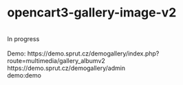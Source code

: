 # opencart3-gallery-image-v2
<br />
In progress<br /><br />
Demo: 
https://demo.sprut.cz/demogallery/index.php?route=multimedia/gallery_albumv2<br />
https://demo.sprut.cz/demogallery/admin<br />
demo:demo
